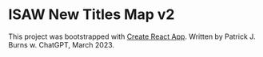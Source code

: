 # ISAW New Titles Map v2

This project was bootstrapped with [Create React App](https://github.com/facebook/create-react-app). Written by Patrick J. Burns w. ChatGPT, March 2023.
